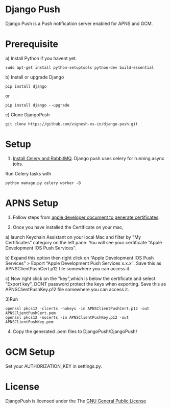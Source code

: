Django Push
===========

Django Push is a Push notification server enabled for APNS and GCM.

Prerequisite
============

a) Install Python if you havent yet.

    sudo apt-get install python-setuptools python-dev build-essential

b) Install or upgrade Django

    pip install django

or

    pip install django --upgrade

c) Clone DjangoPush

    git clone https://github.com/vignesh-vs-in/django-push.git

Setup
=====

1) [Install Celery and RabbitMQ]. Django push uses celery for running async jobs.

Run Celery tasks with 

	python manage.py celery worker -B

APNS Setup
==========

1) Follow steps from [apple developer document to generate certificates].

2) Once you have installed the Certificate on your mac, 

a) launch Keychain Assistant on your local Mac and filter by "My Certificates" category on the left pane. You will see your certificate “Apple Development IOS Push Services”.

b) Expand this option then right click on “Apple Development IOS Push Services” > Export “Apple Development Push Services x.x.x″. Save this as APNSClientPushCert.p12 file somewhere you can access it.

c) Now right click on the "key",which is below the certificate and select "Export key". DONT password protect the keys when exporting. Save this as APNSClientPushKey.p12 file somewhere you can access it.

3)Run 

	openssl pkcs12 -clcerts -nokeys -in APNSClientPushCert.p12 -out APNSClientPushCert.pem
	openssl pkcs12 -nocerts -in APNSClientPushKey.p12 -out APNSClientPushKey.pem

4) Copy the generated .pem files to DjangoPush/DjangoPush/

GCM Setup
=========

Set your AUTHORIZATION_KEY in settings.py.


License
=======

DjangoPush is licensed under the The [GNU General Public License]

[GNU General Public License]:http://www.gnu.org/licenses/gpl.html
[Install Celery and RabbitMQ]:http://docs.celeryproject.org/en/latest/getting-started/brokers/rabbitmq.html#broker-rabbitmq
[apple developer document to generate certificates]:https://developer.apple.com/library/ios/documentation/NetworkingInternet/Conceptual/RemoteNotificationsPG/Chapters/ProvisioningDevelopment.html#//apple_ref/doc/uid/TP40008194-CH104-SW1